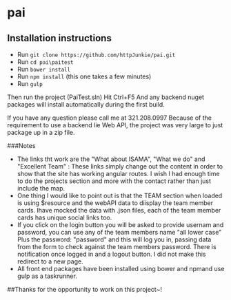 # pai

## Installation instructions

* Run ```git clone https://github.com/httpJunkie/pai.git```
* Run ```cd pai\paitest```
* Run ```bower install```
* Run ```npm install``` (this one takes a few minutes)
* Run ```gulp```

Then run the project (PaiTest.sln)
Hit Ctrl+F5
And any backend nuget packages will install automatically during the first build.

If you have any question please call me at 321.208.0997
Because of the requirement to use a backend lie Web API, the project was very large to just package up in a zip file.

###Notes
 - The links tht work are the "What about ISAMA",  "What we do" and "Excellent Team" : These links simply change out the content in order to show that the site has working angular routes. I wish I had enough time to do the projects section and more with the contact rather than just include the map. 
 - One thing I would like to point out is that the TEAM section when loaded is using $resource and the webAPI data to diisplay the team member cards. Ihave mocked the data with .json files, each of the team member cards has unique social links too.
 - If you click on the login button you will be asked to provide usernam and password, you can use any of the team members name "all lower case" Plus the password: "password" and this will log you in, passing data from the form to check against the team members password. There is notification once logged in and a logout button. I did not make this redirect to a new page.
 - All front end packages have been installed using bower and npmand use gulp as a taskrunner.

##Thanks for the opportunity to work on this project~!
